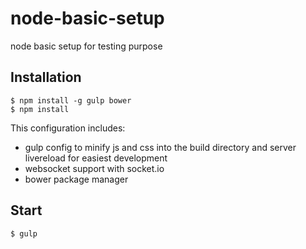node-basic-setup
================

node basic setup for testing purpose

## Installation

    $ npm install -g gulp bower
    $ npm install

This configuration includes:
  * gulp config to minify js and css into the build directory and server livereload for easiest development
  * websocket support with socket.io
  * bower package manager
   
## Start

    $ gulp
